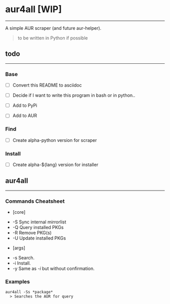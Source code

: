 # aur4all [WIP]
---
A simple AUR scraper (and future aur-helper).
> to be written in Python if possible


## todo
---
### Base
- [ ] Convert this README to asciidoc
- [ ] Decide if I want to write this program in bash or in python..
- [ ] Add to PyPi
- [ ] Add to AUR


### Find
- [ ] Create alpha-python version for scraper


### Install
- [ ] Create alpha-${lang} version for installer


## aur4all
---
### Commands Cheatsheet
* [core]
- -S    Sync internal mirrorlist
- -Q    Query installed PKGs
- -R    Remove PKG(s)
- -U    Update installed PKGs

* [args]
- -s    Search.
- -i    Install.
- -y    Same as *-i* but without confirmation.


### Examples
```
aur4all -Ss *package*
  > Searches the AUR for query
```
